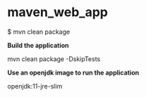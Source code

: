 # maven_web_app

$ mvn clean package

**Build the application** 

mvn clean package -DskipTests

**Use an openjdk image to run the application**

openjdk:11-jre-slim
